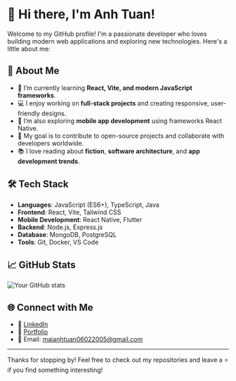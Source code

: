 # 👋 Hi there, I'm Anh Tuan!

Welcome to my GitHub profile! I'm a passionate developer who loves building modern web applications and exploring new technologies. Here's a little about me:

## 🚀 About Me

- 🌱 I’m currently learning **React, Vite, and modern JavaScript frameworks**.
- 💻 I enjoy working on **full-stack projects** and creating responsive, user-friendly designs.
- 📱 I’m also exploring **mobile app development** using frameworks React Native.
- 🎯 My goal is to contribute to open-source projects and collaborate with developers worldwide.
- 📚 I love reading about **fiction**, **software architecture**, and **app development trends**.

## 🛠️ Tech Stack

- **Languages**: JavaScript (ES6+), TypeScript, Java
- **Frontend**: React, Vite, Tailwind CSS
- **Mobile Development**: React Native, Flutter
- **Backend**: Node.js, Express.js
- **Database**: MongoDB, PostgreSQL
- **Tools**: Git, Docker, VS Code

## 📈 GitHub Stats

![Your GitHub stats](https://github-readme-stats.vercel.app/api?username=your-github-username&show_icons=true&theme=radical)

## 🌐 Connect with Me

- 💼 [LinkedIn](https://www.linkedin.com/in/your-profile)
- 🌟 [Portfolio](https://your-portfolio-link.com)
- 📧 Email: maianhtuan06022005@gmail.com

---

Thanks for stopping by! Feel free to check out my repositories and leave a ⭐ if you find something interesting!
